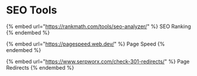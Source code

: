 # SEO Tools

{% embed url="https://rankmath.com/tools/seo-analyzer/" %}
SEO Ranking
{% endembed %}

{% embed url="https://pagespeed.web.dev/" %}
Page Speed
{% endembed %}

{% embed url="https://www.serpworx.com/check-301-redirects/" %}
Page Redirects
{% endembed %}
